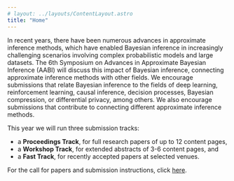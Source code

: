 ```yaml
---
# layout: ../layouts/ContentLayout.astro
title: "Home"
---
```


In recent years, there have been numerous advances in approximate inference methods, which have enabled Bayesian inference in increasingly challenging scenarios involving complex probabilistic models and large datasets.
The 6th Symposium on Advances in Approximate Bayesian Inference (AABI) will discuss this impact of Bayesian inference, connecting approximate inference methods with other fields.
We encourage submissions that relate Bayesian inference to the fields of deep learning, reinforcement learning, causal inference, decision processes, Bayesian compression, or differential privacy, among others.
We also encourage submissions that contribute to connecting different approximate inference methods.

This year we will run three submission tracks:

- a **Proceedings Track**, for full research papers of up to 12 content pages,
- a **Workshop Track**, for extended abstracts of 3-6 content pages, and
- a **Fast Track**, for recently accepted papers at selected venues.

For the call for papers and submission instructions, click [here](/call).

<!-- ## Location and Registration -->
<!---->
<!-- The symposium will take place in the TU the Sky room on the 11th floor of the TU Wien building in downtown Vienna (maps link). -->
<!---->
<!-- Registration for in-person attendance is free but will be limited. -->
<!-- Click here to register! -->
<!-- All accepted papers must have at least one author attending in person. -->
<!-- If you are unable to register, feel free to sign up on the waiting list. -->
<!-- We will contact you if more slots become available. -->
<!-- Given the limited seats, please cancel your registration if you know you will not be able to attend in-person. -->
